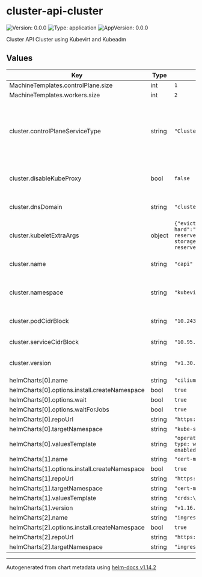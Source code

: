 # cluster-api-cluster

![Version: 0.0.0](https://img.shields.io/badge/Version-0.0.0-informational?style=flat-square) ![Type: application](https://img.shields.io/badge/Type-application-informational?style=flat-square) ![AppVersion: 0.0.0](https://img.shields.io/badge/AppVersion-0.0.0-informational?style=flat-square)

Cluster API Cluster using Kubevirt and Kubeadm

## Values

| Key | Type | Default | Description |
|-----|------|---------|-------------|
| MachineTemplates.controlPlane.size | int | `1` |  |
| MachineTemplates.workers.size | int | `2` |  |
| cluster.controlPlaneServiceType | string | `"ClusterIP"` | Type of service to use when exposing control plane endpoint on Host |
| cluster.disableKubeProxy | bool | `false` | Disable the deployment of kube-proxy |
| cluster.dnsDomain | string | `"cluster.local"` | Cluster internal DNS domain |
| cluster.kubeletExtraArgs | object | `{"eviction-hard":"memory.available<500Mi,nodefs.available<10%","kube-reserved":"cpu=1,memory=2Gi,ephemeral-storage=1Gi","system-reserved":"cpu=500m,memory=1Gi,ephemeral-storage=1Gi"}` | Extra args to pass to kubelet |
| cluster.name | string | `"capi"` | Name of the cluster to create |
| cluster.namespace | string | `"kubevirt"` | Namespace in which to host cluster components |
| cluster.podCidrBlock | string | `"10.243.0.0/16"` | CIDR block for pod network |
| cluster.serviceCidrBlock | string | `"10.95.0.0/16"` | CIDR block for services |
| cluster.version | string | `"v1.30.1"` | Version of kubernetes to deploy |
| helmCharts[0].name | string | `"cilium"` |  |
| helmCharts[0].options.install.createNamespace | bool | `true` |  |
| helmCharts[0].options.wait | bool | `true` |  |
| helmCharts[0].options.waitForJobs | bool | `true` |  |
| helmCharts[0].repoUrl | string | `"https://helm.cilium.io/"` |  |
| helmCharts[0].targetNamespace | string | `"kube-system"` |  |
| helmCharts[0].valuesTemplate | string | `"operator:\n  replicas: 1\nencryption:\n  enabled: false\n  type: wireguard\nhubble:\n  enabled: true\n  relay:\n    enabled: true\n  ui:\n    enabled: true\n"` |  |
| helmCharts[1].name | string | `"cert-manager"` |  |
| helmCharts[1].options.install.createNamespace | bool | `true` |  |
| helmCharts[1].repoUrl | string | `"https://charts.jetstack.io"` |  |
| helmCharts[1].targetNamespace | string | `"cert-manager"` |  |
| helmCharts[1].valuesTemplate | string | `"crds:\n  enabled: true"` |  |
| helmCharts[1].version | string | `"v1.16.2"` |  |
| helmCharts[2].name | string | `"ingress-nginx"` |  |
| helmCharts[2].options.install.createNamespace | bool | `true` |  |
| helmCharts[2].repoUrl | string | `"https://kubernetes.github.io/ingress-nginx"` |  |
| helmCharts[2].targetNamespace | string | `"ingress-nginx"` |  |

----------------------------------------------
Autogenerated from chart metadata using [helm-docs v1.14.2](https://github.com/norwoodj/helm-docs/releases/v1.14.2)
